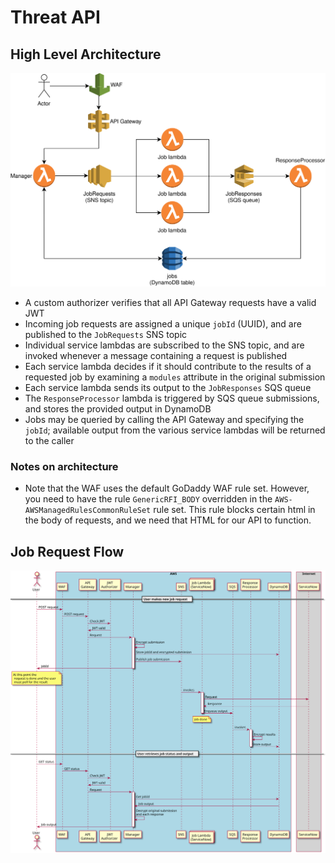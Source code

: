 # Threat API

## High Level Architecture

![Threat API](./diagrams/threat_api_aws.svg)

* A custom authorizer verifies that all API Gateway requests have a valid JWT
* Incoming job requests are assigned a unique `jobId` (UUID), and are
  published to the `JobRequests` SNS topic
* Individual service lambdas are subscribed to the SNS topic, and are invoked
  whenever a message containing a request is published
* Each service lambda decides if it should contribute to the results of a
  requested job by examining a `modules` attribute in the original submission
* Each service lambda sends its output to the `JobResponses` SQS queue
* The `ResponseProcessor` lambda is triggered by SQS queue submissions, and
  stores the provided output in DynamoDB
* Jobs may be queried by calling the API Gateway and specifying the `jobId`;
  available output from the various service lambdas will be returned to the
  caller

### Notes on architecture

* Note that the WAF uses the default GoDaddy WAF rule set.  However, you need to have the rule `GenericRFI_BODY` overridden in the `AWS-AWSManagedRulesCommonRuleSet` rule set.  This rule blocks certain html in the body of requests, and we need that HTML for our API to function.

## Job Request Flow

![Job Request Flow](diagrams/job_request_flow.svg)
